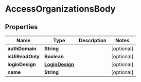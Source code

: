 # AccessOrganizationsBody

## Properties
Name | Type | Description | Notes
------------ | ------------- | ------------- | -------------
**authDomain** | **String** |  |  [optional]
**isUiReadOnly** | **Boolean** |  |  [optional]
**loginDesign** | [**LoginDesign**](LoginDesign.md) |  |  [optional]
**name** | **String** |  |  [optional]
